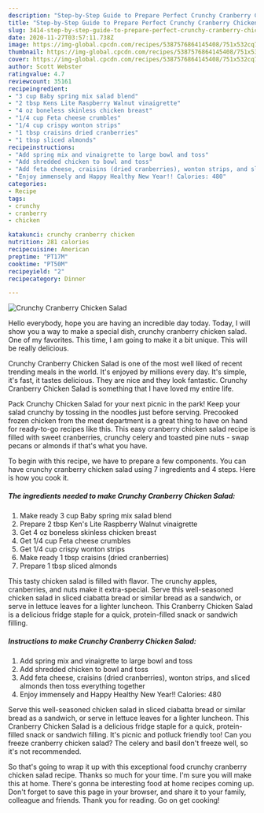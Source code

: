 ```yaml
---
description: "Step-by-Step Guide to Prepare Perfect Crunchy Cranberry Chicken Salad"
title: "Step-by-Step Guide to Prepare Perfect Crunchy Cranberry Chicken Salad"
slug: 3414-step-by-step-guide-to-prepare-perfect-crunchy-cranberry-chicken-salad
date: 2020-11-27T03:57:11.738Z
image: https://img-global.cpcdn.com/recipes/5387576864145408/751x532cq70/crunchy-cranberry-chicken-salad-recipe-main-photo.jpg
thumbnail: https://img-global.cpcdn.com/recipes/5387576864145408/751x532cq70/crunchy-cranberry-chicken-salad-recipe-main-photo.jpg
cover: https://img-global.cpcdn.com/recipes/5387576864145408/751x532cq70/crunchy-cranberry-chicken-salad-recipe-main-photo.jpg
author: Scott Webster
ratingvalue: 4.7
reviewcount: 35161
recipeingredient:
- "3 cup Baby spring mix salad blend"
- "2 tbsp Kens Lite Raspberry Walnut vinaigrette"
- "4 oz boneless skinless chicken breast"
- "1/4 cup Feta cheese crumbles"
- "1/4 cup crispy wonton strips"
- "1 tbsp craisins dried cranberries"
- "1 tbsp sliced almonds"
recipeinstructions:
- "Add spring mix and vinaigrette to large bowl and toss"
- "Add shredded chicken to bowl and toss"
- "Add feta cheese, craisins (dried cranberries), wonton strips, and sliced almonds then toss everything together"
- "Enjoy immensely and Happy Healthy New Year!! Calories: 480"
categories:
- Recipe
tags:
- crunchy
- cranberry
- chicken

katakunci: crunchy cranberry chicken 
nutrition: 281 calories
recipecuisine: American
preptime: "PT17M"
cooktime: "PT50M"
recipeyield: "2"
recipecategory: Dinner

---
```



![Crunchy Cranberry Chicken Salad](https://img-global.cpcdn.com/recipes/5387576864145408/751x532cq70/crunchy-cranberry-chicken-salad-recipe-main-photo.jpg)

Hello everybody, hope you are having an incredible day today. Today, I will show you a way to make a special dish, crunchy cranberry chicken salad. One of my favorites. This time, I am going to make it a bit unique. This will be really delicious.

Crunchy Cranberry Chicken Salad is one of the most well liked of recent trending meals in the world. It's enjoyed by millions every day. It's simple, it's fast, it tastes delicious. They are nice and they look fantastic. Crunchy Cranberry Chicken Salad is something that I have loved my entire life.

Pack Crunchy Chicken Salad for your next picnic in the park! Keep your salad crunchy by tossing in the noodles just before serving. Precooked frozen chicken from the meat department is a great thing to have on hand for ready-to-go recipes like this. This easy cranberry chicken salad recipe is filled with sweet cranberries, crunchy celery and toasted pine nuts - swap pecans or almonds if that&#39;s what you have.


To begin with this recipe, we have to prepare a few components. You can have crunchy cranberry chicken salad using 7 ingredients and 4 steps. Here is how you cook it.

<!--inarticleads1-->

##### The ingredients needed to make Crunchy Cranberry Chicken Salad:

1. Make ready 3 cup Baby spring mix salad blend
1. Prepare 2 tbsp Ken&#39;s Lite Raspberry Walnut vinaigrette
1. Get 4 oz boneless skinless chicken breast
1. Get 1/4 cup Feta cheese crumbles
1. Get 1/4 cup crispy wonton strips
1. Make ready 1 tbsp craisins (dried cranberries)
1. Prepare 1 tbsp sliced almonds


This tasty chicken salad is filled with flavor. The crunchy apples, cranberries, and nuts make it extra-special. Serve this well-seasoned chicken salad in sliced ciabatta bread or similar bread as a sandwich, or serve in lettuce leaves for a lighter luncheon. This Cranberry Chicken Salad is a delicious fridge staple for a quick, protein-filled snack or sandwich filling. 

<!--inarticleads2-->

##### Instructions to make Crunchy Cranberry Chicken Salad:

1. Add spring mix and vinaigrette to large bowl and toss
1. Add shredded chicken to bowl and toss
1. Add feta cheese, craisins (dried cranberries), wonton strips, and sliced almonds then toss everything together
1. Enjoy immensely and Happy Healthy New Year!! Calories: 480


Serve this well-seasoned chicken salad in sliced ciabatta bread or similar bread as a sandwich, or serve in lettuce leaves for a lighter luncheon. This Cranberry Chicken Salad is a delicious fridge staple for a quick, protein-filled snack or sandwich filling. It&#39;s picnic and potluck friendly too! Can you freeze cranberry chicken salad? The celery and basil don&#39;t freeze well, so it&#39;s not recommended. 

So that's going to wrap it up with this exceptional food crunchy cranberry chicken salad recipe. Thanks so much for your time. I'm sure you will make this at home. There's gonna be interesting food at home recipes coming up. Don't forget to save this page in your browser, and share it to your family, colleague and friends. Thank you for reading. Go on get cooking!
